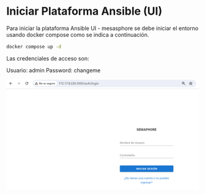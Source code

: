# Iniciar Plataforma Ansible (UI)

Para iniciar la plataforma Ansible UI - mesasphore se debe iniciar el entorno usando docker compose como se indica a continuación.

```sh
docker compose up -d
```

Las credenciales de acceso son:

Usuario: admin
Password: changeme

![Login a Ansible Semaphore](semaphore_login.png)
